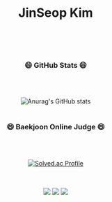 <div align="center">

  # JinSeop Kim
  <br/>
  <br/>
  <br/>


### 😄 GitHub Stats 😄
  <br/>
  <br/>

![Anurag's GitHub stats](https://github-readme-stats.vercel.app/api?username=GitHubSeob&show_icons=true&theme=dark)
  <br/>
  <br/>
  
### 😄 Baekjoon Online Judge 😄
  <br/>
  <br/>

[![Solved.ac Profile](http://mazassumnida.wtf/api/v2/generate_badge?boj=dogeee)](https://solved.ac/dogeee/) 


  <br/>
  <br/>
<img src="https://img.shields.io/badge/C++-00599C?style=flat-square&logo=C%2B%2B&logoColor=white"/></a>  
<a href="https://www.acmicpc.net/user/dogeee" target="_blank"><img src="https://img.shields.io/badge/Baekjoon-004088?style=flat-square&logo=BookStack&logoColor=white"/></a>
<a href="https://algospot.com/user/profile/148400" target="_blank"><img src="https://img.shields.io/badge/Algospot-FF0000?style=flat-square&logo=AniList&logoColor=white"/></a>



</div>
